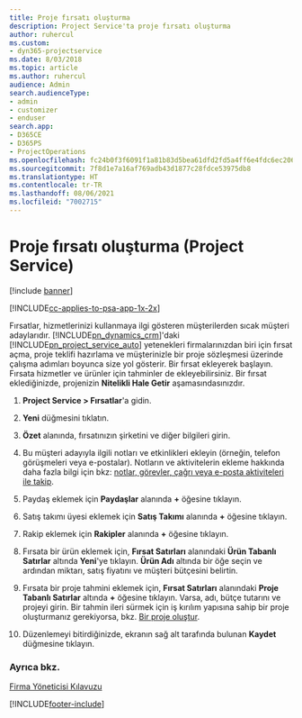 ```yaml
---
title: Proje fırsatı oluşturma
description: Project Service'ta proje fırsatı oluşturma
author: ruhercul
ms.custom:
- dyn365-projectservice
ms.date: 8/03/2018
ms.topic: article
ms.author: ruhercul
audience: Admin
search.audienceType:
- admin
- customizer
- enduser
search.app:
- D365CE
- D365PS
- ProjectOperations
ms.openlocfilehash: fc24b0f3f6091f1a81b83d5bea61dfd2fd5a4ff6e4fdc6ec206f15460f364db1
ms.sourcegitcommit: 7f8d1e7a16af769adb43d1877c28fdce53975db8
ms.translationtype: HT
ms.contentlocale: tr-TR
ms.lasthandoff: 08/06/2021
ms.locfileid: "7002715"
---
```

# <a name="create-a-project-opportunity-project-service"></a>Proje fırsatı oluşturma (Project Service)

[!include [banner](../includes/psa-now-project-operations.md)]

[!INCLUDE[cc-applies-to-psa-app-1x-2x](../includes/cc-applies-to-psa-app-1x-2x.md)]

Fırsatlar, hizmetlerinizi kullanmaya ilgi gösteren müşterilerden sıcak müşteri adaylarıdır. [!INCLUDE[pn_dynamics_crm](../includes/pn-dynamics-crm.md)]'daki [!INCLUDE[pn_project_service_auto](../includes/pn-project-service-auto.md)] yetenekleri firmalarınızdan biri için fırsat açma, proje teklifi hazırlama ve müşterinizle bir proje sözleşmesi üzerinde çalışma adımları boyunca size yol gösterir. Bir fırsat ekleyerek başlayın. Fırsata hizmetler ve ürünler için tahminler de ekleyebilirsiniz. Bir fırsat eklediğinizde, projenizin **Nitelikli Hale Getir** aşamasındasınızdır.  
  
1.  **Project Service > Fırsatlar**'a gidin.  
  
2.  **Yeni** düğmesini tıklatın.  
  
3.  **Özet** alanında, fırsatınızın şirketini ve diğer bilgileri girin.  
  
4.  Bu müşteri adayıyla ilgili notları ve etkinlikleri ekleyin (örneğin, telefon görüşmeleri veya e-postalar). Notların ve aktivitelerin ekleme hakkında daha fazla bilgi için bkz: [notlar, görevler, çağrı veya e-posta aktiviteleri ile takip](/dynamics365/customerengagement/on-premises/basics/work-with-activities).  
  
5.  Paydaş eklemek için **Paydaşlar** alanında **+** öğesine tıklayın.  
  
6.  Satış takımı üyesi eklemek için **Satış Takımı** alanında **+** öğesine tıklayın.  
  
7.  Rakip eklemek için **Rakipler** alanında **+** öğesine tıklayın.  
  
8.  Fırsata bir ürün eklemek için, **Fırsat Satırları** alanındaki **Ürün Tabanlı Satırlar** altında **Yeni**'ye tıklayın. **Ürün Adı** altında bir öğe seçin ve ardından miktarı, satış fiyatını ve müşteri bütçesini belirtin.  
  
9. Fırsata bir proje tahmini eklemek için, **Fırsat Satırları** alanındaki **Proje Tabanlı Satırlar** altında **+** öğesine tıklayın. Varsa, adı, bütçe tutarını ve projeyi girin. Bir tahmin ileri sürmek için iş kırılım yapısına sahip bir proje oluşturmanız gerekiyorsa, bkz. [Bir proje oluştur](../psa/create-project.md).  
  
10. Düzenlemeyi bitirdiğinizde, ekranın sağ alt tarafında bulunan **Kaydet** düğmesine tıklayın.  
  
### <a name="see-also"></a>Ayrıca bkz.  
 [Firma Yöneticisi Kılavuzu](../psa/account-manager-guide.md)


[!INCLUDE[footer-include](../includes/footer-banner.md)]